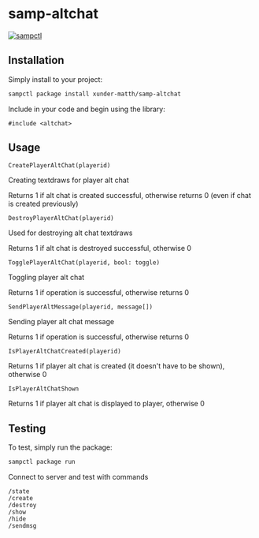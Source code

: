 # samp-altchat

[![sampctl](https://img.shields.io/badge/sampctl-samp--altchat-2f2f2f.svg?style=for-the-badge)](https://github.com/xunder-matth/samp-altchat)

<!--
Short description of your library, why it's useful, some examples, pictures or
videos. Link to your forum release thread too.

Remember: You can use "forumfmt" to convert this readme to forum BBCode!

What the sections below should be used for:

`## Installation`: Leave this section un-edited unless you have some specific
additional installation procedure.

`## Testing`: Whether your library is tested with a simple `main()` and `print`,
unit-tested, or demonstrated via prompting the player to connect, you should
include some basic information for users to try out your code in some way.

And finally, maintaining your version number`:

* Follow [Semantic Versioning](https://semver.org/)
* When you release a new version, update `VERSION` and `git tag` it
* Versioning is important for sampctl to use the version control features

Happy Pawning!
-->

## Installation

Simply install to your project:

```bash
sampctl package install xunder-matth/samp-altchat
```

Include in your code and begin using the library:

```pawn
#include <altchat>
```

## Usage

```pawn
CreatePlayerAltChat(playerid)
```
Creating textdraws for player alt chat

Returns 1 if alt chat is created successful, otherwise returns 0 (even if chat is created previously)

```pawn
DestroyPlayerAltChat(playerid)
```
Used for destroying alt chat textdraws

Returns 1 if alt chat is destroyed successful, otherwise 0

```pawn
TogglePlayerAltChat(playerid, bool: toggle)
```
Toggling player alt chat

Returns 1 if operation is successful, otherwise returns 0


```pawn
SendPlayerAltMessage(playerid, message[])
```
Sending player alt chat message

Returns 1 if operation is successful, otherwise returns 0

```pawn
IsPlayerAltChatCreated(playerid)
```
Returns 1 if player alt chat is created (it doesn't have to be shown), otherwise 0

```pawn
IsPlayerAltChatShown
```
Returns 1 if player alt chat is displayed to player, otherwise 0

## Testing

<!--
Depending on whether your package is tested via in-game "demo tests" or
y_testing unit-tests, you should indicate to readers what to expect below here.
-->

To test, simply run the package:

```bash
sampctl package run
```

Connect to server and test with commands

```
/state
/create
/destroy
/show
/hide
/sendmsg
```
